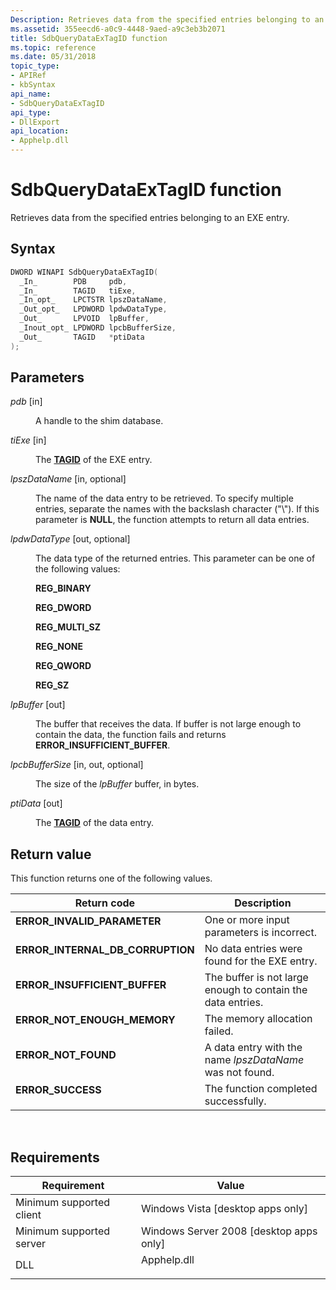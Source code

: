 ```yaml
---
Description: Retrieves data from the specified entries belonging to an EXE entry.
ms.assetid: 355eecd6-a0c9-4448-9aed-a9c3eb3b2071
title: SdbQueryDataExTagID function
ms.topic: reference
ms.date: 05/31/2018
topic_type: 
- APIRef
- kbSyntax
api_name: 
- SdbQueryDataExTagID
api_type: 
- DllExport
api_location: 
- Apphelp.dll
---
```


# SdbQueryDataExTagID function

Retrieves data from the specified entries belonging to an EXE entry.

## Syntax


```C++
DWORD WINAPI SdbQueryDataExTagID(
  _In_        PDB     pdb,
  _In_        TAGID   tiExe,
  _In_opt_    LPCTSTR lpszDataName,
  _Out_opt_   LPDWORD lpdwDataType,
  _Out_       LPVOID  lpBuffer,
  _Inout_opt_ LPDWORD lpcbBufferSize,
  _Out_       TAGID   *ptiData
);
```



## Parameters

<dl> <dt>

*pdb* \[in\]
</dt> <dd>

A handle to the shim database.

</dd> <dt>

*tiExe* \[in\]
</dt> <dd>

The [**TAGID**](tagid.md) of the EXE entry.

</dd> <dt>

*lpszDataName* \[in, optional\]
</dt> <dd>

The name of the data entry to be retrieved. To specify multiple entries, separate the names with the backslash character ("\\"). If this parameter is **NULL**, the function attempts to return all data entries.

</dd> <dt>

*lpdwDataType* \[out, optional\]
</dt> <dd>

The data type of the returned entries. This parameter can be one of the following values:

<dl><span id="REG_BINARY"></span><span id="reg_binary"></span><dt>

**REG\_BINARY**
</dt><span id="REG_DWORD"></span><span id="reg_dword"></span><dt>

**REG\_DWORD**
</dt><span id="REG_MULTI_SZ"></span><span id="reg_multi_sz"></span><dt>

**REG\_MULTI\_SZ**
</dt><span id="REG_NONE"></span><span id="reg_none"></span><dt>

**REG\_NONE**
</dt><span id="REG_QWORD"></span><span id="reg_qword"></span><dt>

**REG\_QWORD**
</dt><span id="REG_SZ"></span><span id="reg_sz"></span><dt>

**REG\_SZ**
</dt> </dl> </dd> <dt>

*lpBuffer* \[out\]
</dt> <dd>

The buffer that receives the data. If buffer is not large enough to contain the data, the function fails and returns **ERROR\_INSUFFICIENT\_BUFFER**.

</dd> <dt>

*lpcbBufferSize* \[in, out, optional\]
</dt> <dd>

The size of the *lpBuffer* buffer, in bytes.

</dd> <dt>

*ptiData* \[out\]
</dt> <dd>

The [**TAGID**](tagid.md) of the data entry.

</dd> </dl>

## Return value

This function returns one of the following values.



| Return code                                                                                                    | Description                                                            |
|----------------------------------------------------------------------------------------------------------------|------------------------------------------------------------------------|
| <dl> <dt>**ERROR\_INVALID\_PARAMETER**</dt> </dl>       | One or more input parameters is incorrect.<br/>                  |
| <dl> <dt>**ERROR\_INTERNAL\_DB\_CORRUPTION**</dt> </dl> | No data entries were found for the EXE entry.<br/>               |
| <dl> <dt>**ERROR\_INSUFFICIENT\_BUFFER**</dt> </dl>     | The buffer is not large enough to contain the data entries.<br/> |
| <dl> <dt>**ERROR\_NOT\_ENOUGH\_MEMORY**</dt> </dl>      | The memory allocation failed.<br/>                               |
| <dl> <dt>**ERROR\_NOT\_FOUND**</dt> </dl>               | A data entry with the name *lpszDataName* was not found.<br/>    |
| <dl> <dt>**ERROR\_SUCCESS**</dt> </dl>                  | The function completed successfully.<br/>                        |



 

## Requirements



| Requirement | Value |
|-------------------------------------|----------------------------------------------------------------------------------------|
| Minimum supported client<br/> | Windows Vista \[desktop apps only\]<br/>                                         |
| Minimum supported server<br/> | Windows Server 2008 \[desktop apps only\]<br/>                                   |
| DLL<br/>                      | <dl> <dt>Apphelp.dll</dt> </dl> |



 

 




